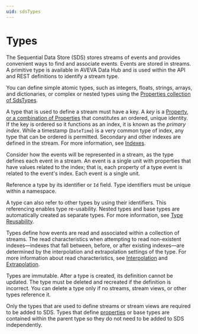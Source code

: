 ```yaml
---
uid: sdsTypes
---
```


# Types

The Sequential Data Store (SDS) stores streams of events and provides convenient ways to find and associate events. Events are stored in streams. A primitive type is available in AVEVA Data Hub and is used within the API and REST definitions to identify a stream type.

You can define simple atomic types, such as integers, floats, strings, arrays, and dictionaries, or complex or nested types using the [Properties collection of SdsTypes](#sdstypeproperty).

A type that is used to define a stream must have a key. A _key_ is a [Property, or a combination of Properties](#sdstypeproperty) that constitutes an ordered, unique identity. If the key is ordered so it functions as an index, it is known as the _primary index_. While a timestamp (`DateTime`) is a very common type of index, any type that can be ordered is permitted. Secondary and other indexes are defined in the stream. For more information, see [Indexes](xref:sdsIndexes).

Consider how the events will be represented in a stream, as the type defines each event in a stream. An event is a single unit with properties that have values related to the index; that is, each property of a type event is related to the event's index. Each event is a single unit.

Reference a type by its identifier or `Id` field. Type identifiers must be unique within a namespace.

A type can also refer to other types by using their identifiers. This referencing enables type re-usability. Nested types and base types are automatically created as separate types. For more information, see [Type Reusability](#type-reusability).

Types define how events are read and associated within a collection of streams. The read characteristics when attempting to read non-existent indexes—indexes that fall between, before, or after existing indexes—are determined by the interpolation and extrapolation settings of the type. For more information about read characteristics, see [Interpolation](xref:sdsReadingData#interpolation) and [Extrapolation](xref:sdsReadingData#extrapolation).

Types are immutable. After a type is created, its definition cannot be updated. The type must be deleted and recreated if the definition is incorrect. You can delete a type only if no streams, stream views, or other types reference it.

Only the types that are used to define streams or stream views are required to be added to SDS. Types that define [properties](#sdstypeproperty) or base types are contained within the parent type so they do not need to be added to SDS independently.
